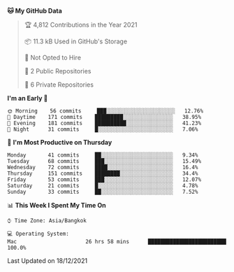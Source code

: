 <!--START_SECTION:waka-->
**🐱 My GitHub Data** 

> 🏆 4,812 Contributions in the Year 2021
 > 
> 📦 11.3 kB Used in GitHub's Storage 
 > 
> 🚫 Not Opted to Hire
 > 
> 📜 2 Public Repositories 
 > 
> 🔑 6 Private Repositories  
 > 
**I'm an Early 🐤** 

```text
🌞 Morning    56 commits     ███░░░░░░░░░░░░░░░░░░░░░░   12.76% 
🌆 Daytime    171 commits    █████████░░░░░░░░░░░░░░░░   38.95% 
🌃 Evening    181 commits    ██████████░░░░░░░░░░░░░░░   41.23% 
🌙 Night      31 commits     █░░░░░░░░░░░░░░░░░░░░░░░░   7.06%

```
📅 **I'm Most Productive on Thursday** 

```text
Monday       41 commits     ██░░░░░░░░░░░░░░░░░░░░░░░   9.34% 
Tuesday      68 commits     ███░░░░░░░░░░░░░░░░░░░░░░   15.49% 
Wednesday    72 commits     ████░░░░░░░░░░░░░░░░░░░░░   16.4% 
Thursday     151 commits    ████████░░░░░░░░░░░░░░░░░   34.4% 
Friday       53 commits     ███░░░░░░░░░░░░░░░░░░░░░░   12.07% 
Saturday     21 commits     █░░░░░░░░░░░░░░░░░░░░░░░░   4.78% 
Sunday       33 commits     ██░░░░░░░░░░░░░░░░░░░░░░░   7.52%

```


📊 **This Week I Spent My Time On** 

```text
⌚︎ Time Zone: Asia/Bangkok

💻 Operating System: 
Mac                      26 hrs 58 mins      █████████████████████████   100.0%

```


 Last Updated on 18/12/2021
<!--END_SECTION:waka-->